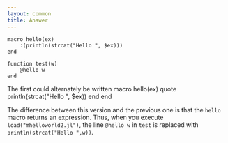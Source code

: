 ```yaml
---
layout: common
title: Answer
---
```

    macro hello(ex)
        :(println(strcat("Hello ", $ex)))
    end

    function test(w)
        @hello w
    end

The first could alternately be written
    macro hello(ex)
        quote
            println(strcat("Hello ", $ex))
        end
    end


The difference between this version and the previous one is that the `hello` macro returns an expression.  Thus, when you execute `load("mhelloworld2.jl")`, the line `@hello w` in `test` is replaced with `println(strcat("Hello ",w))`.
